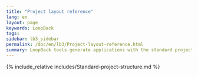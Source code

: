 ```yaml
---
title: "Project layout reference"
lang: en
layout: page
keywords: LoopBack
tags:
sidebar: lb3_sidebar
permalink: /doc/en/lb3/Project-layout-reference.html
summary: LoopBack tools generate applications with the standard project structure to make it easier to develop and maintain your projects.
---
```


{% include_relative includes/Standard-project-structure.md %}

